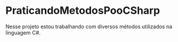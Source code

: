 # PraticandoMetodosPooCSharp
Nesse projeto estou trabalhando com diversos métodos utilizados na linguagem C#.
